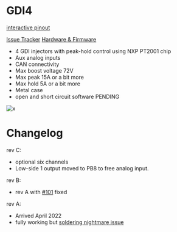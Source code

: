 # GDI4

[interactive pinout](https://rusefi.com/docs/pinouts/GDI4/)

[Issue Tracker](https://github.com/rusefi/rusefi-hardware/labels/GDI)  [Hardware & Firmware](https://github.com/rusefi/rusefi-hardware/tree/main/GDI-4ch/)

* 4 GDI injectors with peak-hold control using NXP PT2001 chip
* Aux analog inputs
* CAN connectivity
* Max boost voltage 72V
* Max peak 15A or a bit more
* Max hold 5A or a bit more
* Metal case
* open and short circuit software PENDING

![x](Hardware/GDI/rusefi-gdi4-rev-a.jpg)

# Changelog

rev C:

* optional six channels
* Low-side 1 output moved to PB8 to free analog input.

rev B:

* rev A with [#101](https://github.com/rusefi/rusefi-hardware/issues/101) fixed

rev A:

* Arrived April 2022
* fully working but [soldering nightmare issue](https://github.com/rusefi/rusefi-hardware/issues/101)
